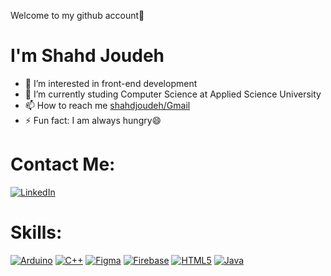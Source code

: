 Welcome to my github account👋
# I'm Shahd Joudeh 
- 👀 I’m interested in front-end development
- 🌱 I’m currently studing Computer Science at Applied Science University
- 📫 How to reach me [shahdjoudeh/Gmail](mailto:03shahdjoudeh@gmail.com)
- ⚡ Fun fact: I am always hungry😄
# Contact Me:
[![LinkedIn](https://img.shields.io/badge/LinkedIn-0A66C2?style=for-the-badge&logo=linkedin&logoColor=white)](https://www.linkedin.com/in/shahd-joudeh-551509247?lipi=urn%3Ali%3Apage%3Ad_flagship3_profile_view_base_contact_details%3BSgrFOo2xTDWW%2FlWtD%2FqE9Q%3D%3D)
# Skills:
[![Arduino](https://img.shields.io/badge/Arduino-00979D?style=for-the-badge&logo=arduino&logoColor=white)](https://www.arduino.cc/)
[![C++](https://img.shields.io/badge/C++-00599C?style=for-the-badge&logo=cplusplus&logoColor=white)](https://www.w3schools.com/cpp/)
[![Figma](https://img.shields.io/badge/Figma-F24E1E?style=for-the-badge&logo=figma&logoColor=white)](https://www.figma.com/)
[![Firebase](https://img.shields.io/badge/Firebase-FFCA28?style=for-the-badge&logo=firebase&logoColor=white)](https://firebase.google.com/)
[![HTML5](https://img.shields.io/badge/HTML5-E34F26?style=for-the-badge&logo=html5&logoColor=white)](https://www.w3schools.com/html/)
[![Java](https://img.shields.io/badge/Java-007396?style=for-the-badge&logo=java&logoColor=white)](https://www.java.com/)
